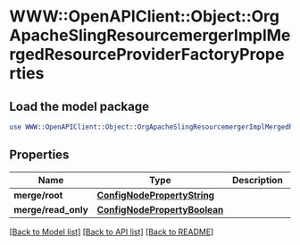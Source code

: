 # WWW::OpenAPIClient::Object::OrgApacheSlingResourcemergerImplMergedResourceProviderFactoryProperties

## Load the model package
```perl
use WWW::OpenAPIClient::Object::OrgApacheSlingResourcemergerImplMergedResourceProviderFactoryProperties;
```

## Properties
Name | Type | Description | Notes
------------ | ------------- | ------------- | -------------
**merge/root** | [**ConfigNodePropertyString**](ConfigNodePropertyString.md) |  | [optional] 
**merge/read_only** | [**ConfigNodePropertyBoolean**](ConfigNodePropertyBoolean.md) |  | [optional] 

[[Back to Model list]](../README.md#documentation-for-models) [[Back to API list]](../README.md#documentation-for-api-endpoints) [[Back to README]](../README.md)


